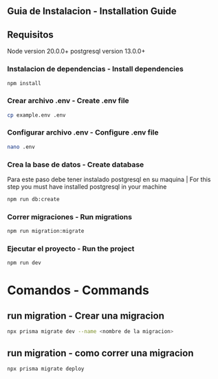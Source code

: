 ## Guia de Instalacion - Installation Guide
## Requisitos
Node version 20.0.0+
postgresql version 13.0.0+

### Instalacion de dependencias - Install dependencies
```bash
npm install
```

### Crear archivo .env - Create .env file
```bash
cp example.env .env
```

### Configurar archivo .env - Configure .env file
```bash
nano .env
```

### Crea la base de datos - Create database
Para este paso debe tener instalado postgresql en su maquina | For this step you must have installed postgresql in your machine
```bash
npm run db:create
```
### Correr migraciones - Run migrations
```bash
npm run migration:migrate
```

### Ejecutar el proyecto - Run the project
```bash
npm run dev
```
# Comandos - Commands

## run migration - Crear una migracion
```bash
npx prisma migrate dev --name <nombre de la migracion>
```

## run migration - como correr una migracion
```bash
npx prisma migrate deploy
```